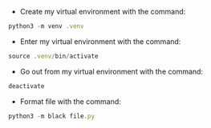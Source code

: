 * Create my virtual environment with the command: 
```js
python3 -m venv .venv 
```
* Enter my virtual environment with the command:
```js
source .venv/bin/activate
```
* Go out from my virtual environment with the command:
```js
deactivate
```
* Format file with the command:
```js
python3 -m black file.py
```